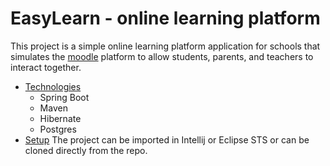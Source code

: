 # EasyLearn - online learning platform
This project is a simple online learning platform application for schools that simulates the [moodle](https://moodle.org/) platform to allow students, parents, and teachers to interact together.
* [Technologies](#technologies)
    * Spring Boot
    * Maven
    * Hibernate
    * Postgres
* [Setup](#setup)
The project can be imported in Intellij or Eclipse STS or can be cloned directly from the repo.




